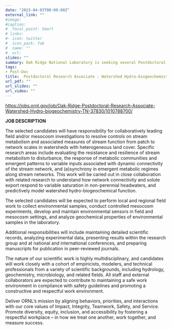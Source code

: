 ```yaml
---
date: "2023-04-03T00:00:00Z"
external_link: ""
#image:
#caption: 
#  focal_point: Smart
# links:
#- icon: twitter
#  icon_pack: fab
#  name: ""
#  url: 
slides: ""
summary: Oak Ridge National Laboratory is seeking several Postdoctoral Research Associates who will support the Biogeochemical Dynamics Group in the Environmental Sciences Division (ESD), Biological and Environmental Systems Science Directorate (BESSD) at Oak Ridge National Laboratory (ORNL). We are interested in qualified candidates who can apply their creativity and skills in aquatic biogeochemistry and/or ecology to advance a predictive understanding of how and why watershed hydro-biogeochemical processes (esp. stream metabolism) operate under a range of hydrologic regimes and vary within and across stream networks that drain heterogeneous land covers.
tags:
- Post-Doc
title:  Postdoctoral Research Associate - Watershed Hydro-biogeochemistry
url_pdf: ""
url_slides: ""
url_video: ""
---
```


https://jobs.ornl.gov/job/Oak-Ridge-Postdoctoral-Research-Associate-Watershed-Hydro-biogeochemistry-TN-37830/1010788700/

 

**JOB DESCRIPTION**  

The selected candidates will have responsibility for collaboratively leading field and/or mesocosm investigations to resolve controls on stream metabolism and associated measures of stream function from patch to network scales in watersheds with heterogeneous land cover. Specific research areas include evaluating the resistance and resilience of stream metabolism to disturbance, the response of metabolic communities and emergent patterns to variable inputs associated with dynamic connectivity of the stream network, and (a)synchrony in emergent metabolic regimes along stream networks. This work will be caried out in close collaboration with related research to understand how network connectivity and solute export respond to variable saturation in non-perennial headwaters, and predictively model watershed hydro-biogeochemical function.

The selected candidates will be expected to perform local and regional field work to collect environmental samples, conduct controlled mesocosm experiments, develop and maintain environmental sensors in field and mesocosm settings, and analyze geochemical properties of environmental samples in the laboratory. 

Additional responsibilities will include maintaining detailed scientific records, analyzing experimental data, presenting results within the research group and at national and international conferences, and preparing manuscripts for publication in peer-reviewed journals.

The nature of our scientific work is highly multidisciplinary, and candidates will work closely with a cohort of empiricists, modelers, and technical professionals from a variety of scientific backgrounds, including hydrology, geochemistry, microbiology, and related fields. All staff and external collaborators are expected to contribute to maintaining a safe work environment in compliance with safety guidelines and promoting a constructive and respectful work environment.

Deliver ORNL’s mission by aligning behaviors, priorities, and interactions with our core values of Impact, Integrity, Teamwork, Safety, and Service. Promote diversity, equity, inclusion, and accessibility by fostering a respectful workplace – in how we treat one another, work together, and measure success.